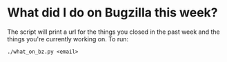 # What did I do on Bugzilla this week?
The script will print a url for the things you closed in the past week and the
things you're currently working on. To run:

    ./what_on_bz.py <email>
